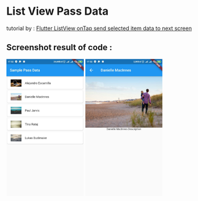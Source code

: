 # List View Pass Data
tutorial by : [Flutter ListView onTap send selected item data to next screen](https://www.youtube.com/watch?v=qRhWvt-WiAQ&ab_channel=ProtoCodersPoint)


**Screenshot result of code :**
---

<img src="https://github.com/im-o/simple-flutter-listview-pass-data/blob/master/doc/ss1.jpeg" width="40%" height="40%">
<img src="https://github.com/im-o/simple-flutter-listview-pass-data/blob/master/doc/ss2.jpeg" width="40%" height="40%">